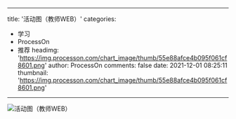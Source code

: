 
---
title: '活动图（教师WEB）'
categories: 
 - 学习
 - ProcessOn
 - 推荐
headimg: 'https://img.processon.com/chart_image/thumb/55e88afce4b095f061cf8601.png'
author: ProcessOn
comments: false
date: 2021-12-01 08:25:11
thumbnail: 'https://img.processon.com/chart_image/thumb/55e88afce4b095f061cf8601.png'
---

<div>   
<img class="thumb" alt="活动图（教师WEB）" src="https://img.processon.com/chart_image/thumb/55e88afce4b095f061cf8601.png" referrerpolicy="no-referrer">
<p></p>  
</div>
            